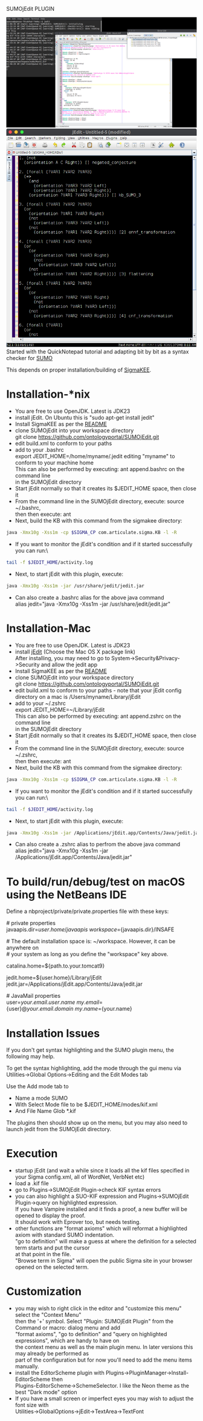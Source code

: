 SUMOjEdit PLUGIN

![screenshot](https://github.com/ontologyportal/SUMOjEdit/raw/master/screenshot.jpeg)
![screenshot](https://github.com/ontologyportal/SUMOjEdit/raw/master/screenshot-tp.jpeg)
Started with the QuickNotepad tutorial and adapting bit by bit as a syntax checker for [SUMO](www.ontologyportal.org)

This depends on proper installation/building of [SigmaKEE](https://github.com/ontologyportal/sigmakee).

Installation-*nix
=============================
- You are free to use OpenJDK. Latest is JDK23
- install jEdit.  On Ubuntu this is "sudo apt-get install jedit"
- Install SigmaKEE as per the [README](https://github.com/ontologyportal/sigmakee/blob/master/README.md)
- clone SUMOjEdit into your workspace directory\
  git clone https://github.com/ontologyportal/SUMOjEdit.git
- edit build.xml to conform to your paths
- add to your .bashrc\
  export JEDIT_HOME=/home/myname/.jedit editing "myname" to conform to your machine home\
  This can also be performed by executing: ant append.bashrc on the command line\
  in the SUMOjEdit directory
- Start jEdit normally so that it creates its $JEDIT_HOME space, then close it
- From the command line in the SUMOjEdit directory, execute: source ~/.bashrc,\
  then then execute: ant
- Next, build the KB with this command from the sigmakee directory:
```sh
java -Xmx10g -Xss1m -cp $SIGMA_CP com.articulate.sigma.KB -l -R
```
- If you want to monitor the jEdit's condition and if it started successfully you can run:\
```sh
tail -f $JEDIT_HOME/activity.log
```
- Next, to start jEdit with this plugin, execute:
```sh
java -Xmx10g -Xss1m -jar /usr/share/jedit/jedit.jar
```
- Can also create a .bashrc alias for the above java command\
  alias jedit="java -Xmx10g -Xss1m -jar /usr/share/jedit/jedit.jar"

Installation-Mac
=============================
- You are free to use OpenJDK. Latest is JDK23
- install [jEdit](http://jedit.org/index.php?page=download&platform=mac)
  (Choose the Mac OS X package link)\
  After installing, you may need to go to System->Security&Privacy->Security and allow the jedit app
- Install SigmaKEE as per the [README](https://github.com/ontologyportal/sigmakee/blob/master/README.md)
- clone SUMOjEdit into your workspace directory\
  git clone https://github.com/ontologyportal/SUMOjEdit.git
- edit build.xml to conform to your paths - note that your jEdit config\
  directory on a mac is /Users/myname/Library/jEdit
- add to your \~/.zshrc\
  export JEDIT_HOME=\~/Library/jEdit\
  This can also be performed by executing: ant append.zshrc on the command line\
  in the SUMOjEdit directory
- Start jEdit normally so that it creates its $JEDIT_HOME space, then close it
- From the command line in the SUMOjEdit directory, execute: source ~/.zshrc,\
  then then execute: ant
- Next, build the KB with this command from the sigmakee directory:
```sh
java -Xmx10g -Xss1m -cp $SIGMA_CP com.articulate.sigma.KB -l -R
```
- If you want to monitor the jEdit's condition and if it started successfully you can run:\
```sh
tail -f $JEDIT_HOME/activity.log
```
- Next, to start jEdit with this plugin, execute:
```sh
java -Xmx10g -Xss1m -jar /Applications/jEdit.app/Contents/Java/jedit.jar
```
- Can also create a .zshrc alias to perfrom the above java command\
  alias jedit="java -Xmx10g -Xss1m -jar /Applications/jEdit.app/Contents/Java/jedit.jar"

To build/run/debug/test on macOS using the NetBeans IDE
=======================================================
Define a nbproject/private/private.properties file with these keys:

\# private properties\
javaapis.dir=${user.home}/javaapis\
workspace=${javaapis.dir}/INSAFE

\# The default installation space is: ~/workspace. However, it can be anywhere on\
\# your system as long as you define the "workspace" key above.

catalina.home=${path.to.your.tomcat9}

jedit.home=${user.home}/Library/jEdit\
jedit.jar=/Applications/jEdit.app/Contents/Java/jedit.jar

\# JavaMail properties\
user=${your.email.user.name}\
my.email=${user}@${your.email.domain}\
my.name=${your.name}


Installation Issues
=============================
If you don't get syntax highlighting and the SUMO plugin menu, the following
may help.

To get the syntax highlighting, add the mode through the gui menu via Utilities->Global Options->Editing and the Edit Modes tab

Use the Add mode tab to

- Name a mode SUMO
- With Select Mode file to be $JEDIT_HOME/modes/kif.xml
- And File Name Glob *.kif

The plugins then should show up on the menu, but you may also need to launch jedit from the SUMOjEdit directory.

Execution
=============================
- startup jEdit (and wait a while since it loads all the kif files specified in your Sigma config.xml,
  all of WordNet, VerbNet etc)
- load a .kif file
- go to Plugins->SUMOjEdit Plugin->check KIF syntax errors
- you can also highlight a SUO-KIF expression and Plugins->SUMOjEdit Plugin->query on highlighted expression.\
  If you have Vampire installed and it finds a proof, a new buffer will be opened to display the proof.\
  It should work with Eprover too, but needs testing.
- other functions are "format axioms" which will reformat a highlighted axiom with standard SUMO indentation.\
  "go to definition" will make a guess at where the definition for a selected term starts and put the cursor \
  at that point in the file.\
  "Browse term in Sigma" will open the public Sigma site in your browser opened on the selected term.

Customization
=============================
- you may wish to right click in the editor and "customize this menu" select the "Context Menu"\
then the '+' symbol.  Select "Plugin: SUMOjEdit Plugin" from the Command or macro: dialog menu and add\
"format axioms", "go to definition" and "query on highlighted expressions", which are handy to have on\
the context menu as well as the main plugin menu. In later versions this may already be performed as\
part of the configuration but for now you'll need to add the menu items manually.
- install the EditorScheme plugin with Plugins->PluginManager->Install-EditorScheme then\
Plugins-EditorScheme->SchemeSelector.  I like the Neon theme as the best "Dark mode" option
- If you have a small screen or imperfect eyes you may wish to adjust the font size with\
Utilities->GlobalOptions->jEdit->TextArea->TextFont
